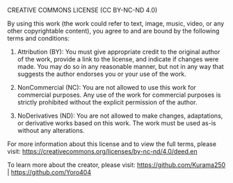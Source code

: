 CREATIVE COMMONS LICENSE (CC BY-NC-ND 4.0)

By using this work (the work could refer to text, image, music, video, or any other copyrightable content), you agree to and are bound by the following terms and conditions:

1. Attribution (BY): You must give appropriate credit to the original author of the work, provide a link to the license, and indicate if changes were made. You may do so in any reasonable manner, but not in any way that suggests the author endorses you or your use of the work.

2. NonCommercial (NC): You are not allowed to use this work for commercial purposes. Any use of the work for commercial purposes is strictly prohibited without the explicit permission of the author.

3. NoDerivatives (ND): You are not allowed to make changes, adaptations, or derivative works based on this work. The work must be used as-is without any alterations.

For more information about this license and to view the full terms, please visit: https://creativecommons.org/licenses/by-nc-nd/4.0/deed.en

To learn more about the creator, please visit: https://github.com/Kurama250 | https://github.com/Yoro404
